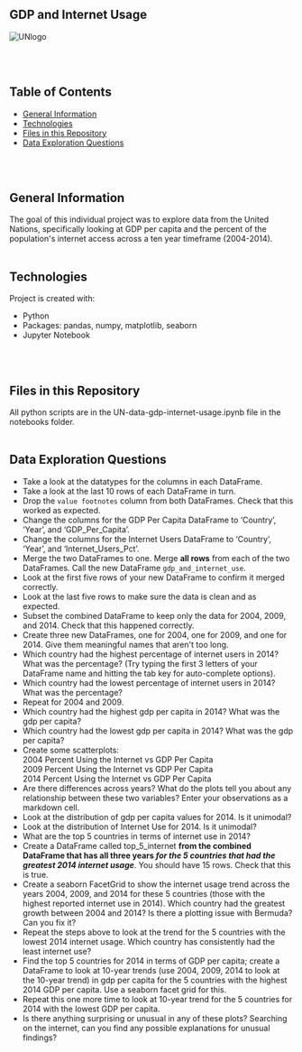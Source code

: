 ## GDP and Internet Usage

![UNlogo](../main/Images/UNlogo.png)

<br>
<br>

## Table of Contents
* [General Information](#general-information)
* [Technologies](#technologies)
* [Files in this Repository](#files)
* [Data Exploration Questions](#data)
<br>
<br>

## <a name="general-information"></a>General Information
The goal of this individual project was to explore data from the United Nations, specifically looking at GDP per capita and the percent of the population's internet access across a ten year timeframe (2004-2014). 
<br>
<br>

## <a name="technologies"></a>Technologies
Project is created with:
* Python 
* Packages: pandas, numpy, matplotlib, seaborn
* Jupyter Notebook
<br>
<br>

## <a name="files"></a>Files in this Repository
All python scripts are in the UN-data-gdp-internet-usage.ipynb file in the notebooks folder. 
<br>
<br>

## <a name="data"></a>Data Exploration Questions
* Take a look at the datatypes for the columns in each DataFrame.
* Take a look at the last 10 rows of each DataFrame in turn.
* Drop the `value footnotes` column from both DataFrames. Check that this worked as expected.
* Change the columns for the GDP Per Capita DataFrame to ‘Country’, ‘Year’, and ‘GDP_Per_Capita’.
* Change the columns for the Internet Users DataFrame to ‘Country’, ‘Year’, and ‘Internet_Users_Pct’.
* Merge the two DataFrames to one. Merge **all rows** from each of the two DataFrames. Call the new DataFrame `gdp_and_internet_use`.
* Look at the first five rows of your new DataFrame to confirm it merged correctly.
* Look at the last five rows to make sure the data is clean and as expected.
* Subset the combined DataFrame to keep only the data for 2004, 2009, and 2014. Check that this happened correctly.
* Create three new DataFrames, one for 2004, one for 2009, and one for 2014. Give them meaningful names that aren't too long.
* Which country had the highest percentage of internet users in 2014? What was the percentage? (Try typing the first 3 letters of your DataFrame name and hitting the tab key for auto-complete options).
* Which country had the lowest percentage of internet users in 2014? What was the percentage?
* Repeat for 2004 and 2009.
* Which country had the highest gdp per capita in 2014? What was the gdp per capita?
* Which country had the lowest gdp per capita in 2014? What was the gdp per capita?
* Create some scatterplots:  
    2004 Percent Using the Internet vs GDP Per Capita  
    2009 Percent Using the Internet vs GDP Per Capita  
    2014 Percent Using the Internet vs GDP Per Capita  
* Are there differences across years? What do the plots tell you about any relationship between these two variables? Enter your observations as a markdown cell.
* Look at the distribution of gdp per capita values for 2014. Is it unimodal?
* Look at the distribution of Internet Use for 2014. Is it unimodal?
* What are the top 5 countries in terms of internet use in 2014?
* Create a DataFrame called top_5_internet **from the combined DataFrame that has all three years _for the 5 countries that had the greatest 2014 internet usage_**. You should have 15 rows. Check that this is true.
* Create a seaborn FacetGrid to show the internet usage trend across the years 2004, 2009, and 2014 for these 5 countries (those with the highest reported internet use in 2014). Which country had the greatest growth between 2004 and 2014? Is there a plotting issue with Bermuda? Can you fix it?
* Repeat the steps above to look at the trend for the 5 countries with the lowest 2014 internet usage. Which country has consistently had the least internet use?
* Find the top 5 countries for 2014 in terms of GDP per capita; create a DataFrame to look at 10-year trends (use 2004, 2009, 2014 to look at the 10-year trend) in gdp per capita for the 5 countries with the highest 2014 GDP per capita. Use a seaborn facet grid for this.
* Repeat this one more time to look at 10-year trend for the 5 countries for 2014 with the lowest GDP per capita.
* Is there anything surprising or unusual in any of these plots? Searching on the internet, can you find any possible explanations for unusual findings?
